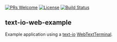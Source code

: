 [![PRs Welcome](https://img.shields.io/badge/PRs-welcome-brightgreen.svg?style=flat-square)](http://makeapullrequest.com)
[![License](https://img.shields.io/badge/License-Apache%202.0-blue.svg)](https://github.com/beryx/text-io-web-example/blob/master/LICENSE)
[![Build Status](https://img.shields.io/travis/beryx/text-io-web-example/master.svg?label=Build)](https://travis-ci.org/beryx/text-io-web-example)
## text-io-web-example ##

Example application using a [text-io](https://github.com/beryx/text-io) [WebTextTerminal](http://text-io.beryx.org/releases/latest/#web_text_term).
